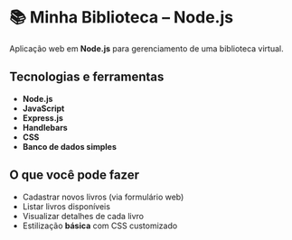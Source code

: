 # ​📚 Minha Biblioteca – Node.js
Aplicação web em **Node.js** para gerenciamento de uma biblioteca virtual.

##  Tecnologias e ferramentas
- **Node.js**
- **JavaScript**
- **Express.js** 
- **Handlebars** 
- **CSS** 
- **Banco de dados simples**

## O que você pode fazer
- Cadastrar novos livros (via formulário web)
- Listar livros disponíveis
- Visualizar detalhes de cada livro
- Estilização **básica** com CSS customizado


